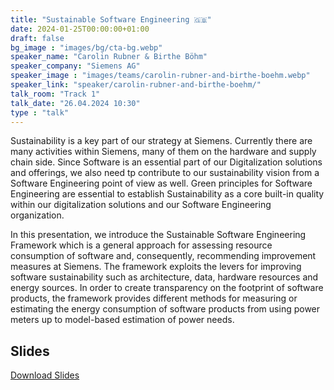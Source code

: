 ```yaml
---
title: "Sustainable Software Engineering 🇬🇧"
date: 2024-01-25T00:00:00+01:00
draft: false
bg_image : "images/bg/cta-bg.webp"
speaker_name: "Carolin Rubner & Birthe Böhm"
speaker_company: "Siemens AG"
speaker_image : "images/teams/carolin-rubner-and-birthe-boehm.webp"
speaker_link: "speaker/carolin-rubner-and-birthe-boehm/"
talk_room: "Track 1"
talk_date: "26.04.2024 10:30"
type : "talk"
---
```


Sustainability is a key part of our strategy at Siemens. Currently there are many activities within Siemens, many of them on the hardware and supply chain side. Since Software is an essential part of our Digitalization solutions and offerings, we also need tp contribute to our sustainability vision from a Software Engineering point of view as well. Green principles for Software Engineering are essential to establish Sustainability as a core built-in quality within our digitalization solutions and our Software Engineering organization. 

In this presentation, we introduce the Sustainable Software Engineering Framework which is a general approach for assessing resource consumption of software and, consequently, recommending improvement measures at Siemens. The framework exploits the levers for improving software sustainability such as architecture, data, hardware resources and energy sources. In order to create transparency on the footprint of software products, the framework provides different methods for measuring or estimating the energy consumption of software products from using power meters up to model-based estimation of power needs. 

## Slides

[<i class='tf-ion-android-download'></i> Download Slides](/files/slides/CCT_SSP_SustainableSWEngineering_EcoCompute.pdf)
